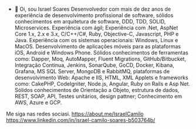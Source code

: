 - 👋 Oi, sou Israel Soares
Desenvolvedor com mais de dez anos de experiência de desenvolvimento profissional de software, sólidos conhecimentos em arquitetura de software, DDD, TDD, SOLID, Microservices. Experiência com ágil; Experiência com .Net, AspNet Core 1.x, 2.x e 3.x, C/C++/C#, Ruby, Objective-C, Javascript, PHP e Java. Experiência com os sistemas operacionais: Windows, Linux e MacOS. Desenvolvimento de aplicações móveis para as plataformas iOS, Android e Windows Phone. Sólidos conhecimentos de ferramentas como: Dapper, Moq, AutoMapper, Fluent Migrations, GitHub/Bitbucket, Integração Continua, Jenkins, SonarQube, GoCD, Docker, Kibana, Grafana, MS SQL Server, MongoDB e RabbitMQ, plataformas de desenvolvimento Web: Apache e IIS, HTML, XML Applets e frameworks como: CakePHP, CodeIgniter, Node.js, Angular, Ruby on Rails e Asp Net. Sólidos conhecimentos de Orientação a Objeto, estrutura de dados, REST, SOAP, API, Testes unitários, design pattner; Conhecimento em AWS, Azure e GCP. 

Me siga nas redes sociasi.
https://about.me/IsraelCamilo
https://www.linkedin.com/in/israel-camilo-soares-b503764b/

<!---
IsraelCamilo/IsraelCamilo is a ✨ special ✨ repository because its `README.md` (this file) appears on your GitHub profile.
You can click the Preview link to take a look at your changes.
--->
